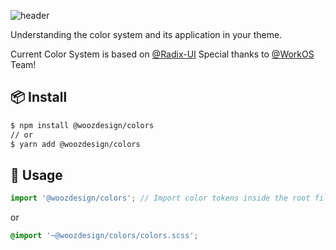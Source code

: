 ![header](https://capsule-render.vercel.app/api?type=rect&color=000&fontColor=fff&height=148&section=header&text=Wooz%20Design%20Colors&fontSize=52)

Understanding the color system and its application in your theme.

Current Color System is based on [@Radix-UI](https://github.com/radix-ui/colors) Special thanks to [@WorkOS](https://workos.com) Team!

## 📦 Install

```bash
$ npm install @woozdesign/colors
// or
$ yarn add @woozdesign/colors
```

## 🔨 Usage

```jsx
import '@woozdesign/colors'; // Import color tokens inside the root file
```

or

```scss
@import '~@woozdesign/colors/colors.scss';
```
